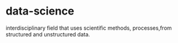 # data-science
interdisciplinary field that uses scientific methods, processes,from structured and unstructured data. 
